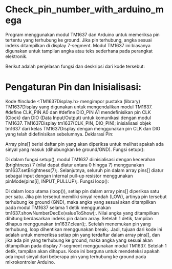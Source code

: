 # Check_pin_number_with_arduino_mega
Program menggunakan modul TM1637 dan Arduino untuk memeriksa pin tertentu yang terhubung ke ground. Jika pin terhubung, angka sesuai indeks ditampilkan di display 7-segment.
Modul TM1637 ini biasanya digunakan untuk tampilan angka atau teks sederhana pada perangkat elektronik.

Berikut adalah penjelasan fungsi dan deskripsi dari kode tersebut:

# Pengaturan Pin dan Inisialisasi:

Kode #include <TM1637Display.h> mengimpor pustaka (library) TM1637Display yang digunakan untuk mengendalikan modul TM1637.
#define CLK_PIN A0 dan #define DIO_PIN A1 mendefinisikan pin CLK (Clock) dan DIO (Data Input/Output) untuk komunikasi dengan modul TM1637.
TM1637Display tm1637(CLK_PIN, DIO_PIN); inisialisasi objek tm1637 dari kelas TM1637Display dengan menggunakan pin CLK dan DIO yang telah didefinisikan sebelumnya.
Deklarasi Pin:

Array pins[] berisi daftar pin yang akan diperiksa untuk melihat apakah ada sinyal yang masuk (dihubungkan ke ground/GND).
Fungsi setup():

Di dalam fungsi setup(), modul TM1637 diinisialisasi dengan kecerahan (brightness) 7 (nilai dapat diatur antara 0 hingga 7) menggunakan tm1637.setBrightness(7);.
Selanjutnya, seluruh pin dalam array pins[] diatur sebagai input dengan internal pull-up resistor menggunakan pinMode(pins[i], INPUT_PULLUP);.
Fungsi loop():

Di dalam loop utama (loop()), setiap pin dalam array pins[] diperiksa satu per satu.
Jika pin tersebut memiliki sinyal rendah (LOW), artinya pin tersebut terhubung ke ground (GND), maka angka yang sesuai akan ditampilkan pada modul TM1637 selama 1 detik menggunakan tm1637.showNumberDecEx(valueToShow);. Nilai angka yang ditampilkan dihitung berdasarkan indeks pin dalam array.
Setelah 1 detik, tampilan dihapus menggunakan tm1637.clear();.
Setelah menemukan pin yang terhubung, loop dihentikan menggunakan break;.
Jadi, tujuan dari kode ini adalah untuk memeriksa setiap pin yang terdaftar dalam array pins[], dan jika ada pin yang terhubung ke ground, maka angka yang sesuai akan ditampilkan pada display 7-segment menggunakan modul TM1637. Setelah 1 detik, tampilan akan dihapus. Kode ini berguna untuk mendeteksi apakah ada input sinyal dari beberapa pin yang terhubung ke ground pada mikrokontroler Arduino.
